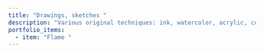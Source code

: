 ```yaml
---
title: "Drawings, sketches "
description: "Various original techniques: ink, watercolor, acrylic, collage"
portfolio_items:
  - item: "Flame "
---
```


